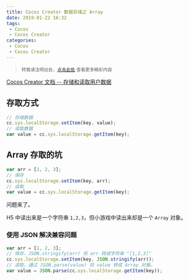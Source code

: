 ```yaml
---
title: Cocos Creator 数据存储之 Array
date: 2019-01-22 16:32
tags:
 - Cocos
 - Cocos Creator
categories:
 - Cocos
 - Cocos Creator
---
```


> <small>转载请注明出处，[点击此处](https://shichaohui.github.io/) 查看更多精彩内容</small>

[Cocos Creator 文档 -- 存储和读取用户数据](https://docs.cocos.com/creator/manual/zh/advanced-topics/data-storage.html)

## 存取方式

```javascript
// 存储数据
cc.sys.localStorage.setItem(key, value);
// 读取数据
var value = cc.sys.localStorage.getItem(key);
```

## Array 存取的坑

```javascript
var arr = [1, 2, 3];
// 保存
cc.sys.localStorage.setItem(key, arr);
// 读取
var value = cc.sys.localStorage.getItem(key);
```

问题来了。

H5 中读出来是一个字符串 `1,2,3`，但小游戏中读出来却是一个 `Array` 对象。

### 使用 JSON 解决兼容问题

```javascript
var arr = [1, 2, 3];
// 保存，JSON.stringify(arr) 将 arr 转成字符串 "[1,2,3]"
cc.sys.localStorage.setItem(key, JSON.stringify(arr));
// 读取，通过 JSON.parse(value) 将 value 转成 Array 对象。
var value = JSON.parse(cc.sys.localStorage.getItem(key));
```